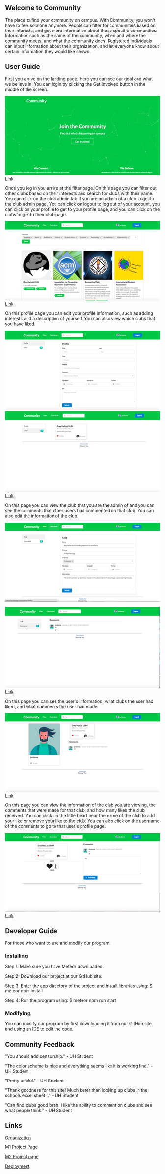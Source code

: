 ## Welcome to Community
The place to find your community on campus. With Community, you won't have to feel so alone anymore. People can filter for communities based on their interests, and get more information about those specific communities. Information such as the name of the community, when and where the community meets, and what the community does. Registered individuals can input information about their organization, and let everyone know about certain information they would like shown.

## User Guide

First you arrive on the landing page. Here you can see our goal and what we believe in. You can login by clicking the Get Involved button in the middle of the screen.

![Landing Page](images/landing2.png)
[Link](http://community.meteorapp.com/)

Once you log in you arrive at the filter page. On this page you can filter out other clubs based on their interests and search for clubs with their name. You can click on the club admin tab if you are an admin of a club to get to the club admin page, You can click on logout to log out of your account, you can click on your profile to get to your profile page, and you can click on the clubs to get to their club page. 

![Filter Page](images/filter2.png)
[Link](http://community.meteorapp.com/tcchong/filter)

On this profile page you can edit your profile information, such as adding interests and a description of yourself. You can also view which clubs that you have liked.

![Profile Page](images/profile2.png)
![Like Page](images/like2.png)
[Link](http://community.meteorapp.com/tcchong/profile)

On this page you can view the club that you are the admin of and you can see the comments that other users had commented on that club. You can also edit the information of the club. 

![Admin Page](images/admin2.png)

![Admin Page](images/comment2.png)
[Link](http://community.meteorapp.com/tcchong/clubadmin)


On this page you can see the user's information, what clubs the user had liked, and what comments the user had made.

![Another's Profile Page](images/profile3.png)
[Link](http://community.meteorapp.com/jordanoo/profile/jordanoo)


On this page you can view the information of the club you are viewing, the comments that were made for that club, and how  many likes the club received. You can click on the little heart near the name of the club to add your like or remove your like to the club. You can also click on the username of the comments to go to that user's profile page. 

![Club Page](images/clubpage2.png)
[Link](http://community.meteorapp.com/jordanoo/clubpage/AtqoKMCsEpvMmdsf7)

## Developer Guide
For those who want to use and modify our program: 

### Installing

Step 1: Make sure you have Meteor downloaded.

Step 2: Download our project at our GitHub site.

Step 3: Enter the app directory of the project and install libraries using: $ meteor npm install

Step 4: Run the program using: $ meteor npm run start 

### Modifying

You can modify our program by first downloading it from our GitHub site and using an IDE to edit the code.

## Community Feedback

"You should add censorship." - UH Student

"The color scheme is nice and everything seems like it is working fine." - UH Student

"Pretty useful." - UH Student

"Thank goodness for this site!  Much beter than looking up clubs in the schools excel sheet..." - UH Student

"Can find clubs good brah. I like the ability to comment on clubs and see what people think." - UH Student


## Links
[Organization](https://github.com/uhcommunity)

[M1 Project Page](https://github.com/uhcommunity/Community/projects/1)

[M2 Project page](https://github.com/uhcommunity/Community/projects/2)

[Deployment](http://community.meteorapp.com/)
